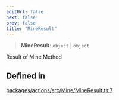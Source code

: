 ```yaml
---
editUrl: false
next: false
prev: false
title: "MineResult"
---
```


> **MineResult**: `object` \| `object`

Result of Mine Method

## Defined in

[packages/actions/src/Mine/MineResult.ts:7](https://github.com/qbzzt/tevm-monorepo/blob/main/packages/actions/src/Mine/MineResult.ts#L7)
